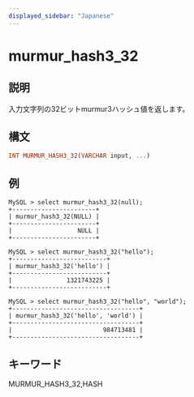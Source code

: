 ```yaml
---
displayed_sidebar: "Japanese"
---
```


# murmur_hash3_32

## 説明

入力文字列の32ビットmurmur3ハッシュ値を返します。

## 構文

```Haskell
INT MURMUR_HASH3_32(VARCHAR input, ...)
```

## 例

```Plain Text
MySQL > select murmur_hash3_32(null);
+-----------------------+
| murmur_hash3_32(NULL) |
+-----------------------+
|                  NULL |
+-----------------------+

MySQL > select murmur_hash3_32("hello");
+--------------------------+
| murmur_hash3_32('hello') |
+--------------------------+
|               1321743225 |
+--------------------------+

MySQL > select murmur_hash3_32("hello", "world");
+-----------------------------------+
| murmur_hash3_32('hello', 'world') |
+-----------------------------------+
|                         984713481 |
+-----------------------------------+
```

## キーワード

MURMUR_HASH3_32,HASH
